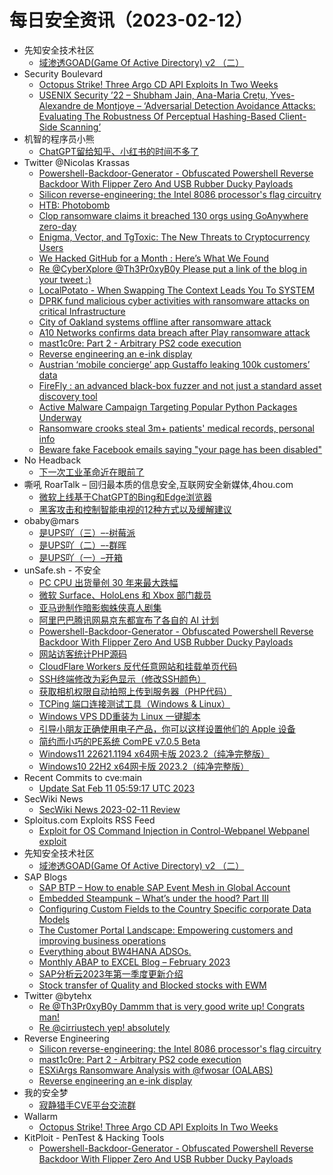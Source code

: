 # 每日安全资讯（2023-02-12）

- 先知安全技术社区
  - [域渗透GOAD(Game Of Active Directory) v2 （二）](https://xz.aliyun.com/t/12138)
- Security Boulevard
  - [Octopus Strike! Three Argo CD API Exploits In Two Weeks](https://securityboulevard.com/2023/02/octopus-strike-three-argo-cd-api-exploits-in-two-weeks/)
  - [USENIX Security ’22 – Shubham Jain, Ana-Maria Crețu, Yves-Alexandre de Montjoye – ‘Adversarial Detection Avoidance Attacks: Evaluating The Robustness Of Perceptual Hashing-Based Client-Side Scanning’](https://securityboulevard.com/2023/02/usenix-security-22-shubham-jain-ana-maria-cretu-yves-alexandre-de-montjoye-adversarial-detection-avoidance-attacks-evaluating-the-robustness-of-perceptual-hashing-based-client-side-s/)
- 机智的程序员小熊
  - [ChatGPT留给知乎、小红书的时间不多了](https://coding3min.com/2216.html)
- Twitter @Nicolas Krassas
  - [Powershell-Backdoor-Generator - Obfuscated Powershell Reverse Backdoor With Flipper Zero And USB Rubber Ducky Payloads](https://twitter.com/Dinosn/status/1624465675002474498)
  - [Silicon reverse-engineering: the Intel 8086 processor's flag circuitry](https://twitter.com/Dinosn/status/1624465598980685829)
  - [HTB: Photobomb](https://twitter.com/Dinosn/status/1624430768826077186)
  - [Clop ransomware claims it breached 130 orgs using GoAnywhere zero-day](https://twitter.com/Dinosn/status/1624430726421643269)
  - [Enigma, Vector, and TgToxic: The New Threats to Cryptocurrency Users](https://twitter.com/Dinosn/status/1624428510948339715)
  - [We Hacked GitHub for a Month : Here’s What We Found](https://twitter.com/Dinosn/status/1624319314487656448)
  - [Re @CyberXplore @Th3Pr0xyB0y Please put a link of the blog in your tweet :)](https://twitter.com/Dinosn/status/1624319108425605121)
  - [LocalPotato - When Swapping The Context Leads You To SYSTEM](https://twitter.com/Dinosn/status/1624287067118227457)
  - [DPRK fund malicious cyber activities with ransomware attacks on critical Infrastructure](https://twitter.com/Dinosn/status/1624286604985610243)
  - [City of Oakland systems offline after ransomware attack](https://twitter.com/Dinosn/status/1624275450615812096)
  - [A10 Networks confirms data breach after Play ransomware attack](https://twitter.com/Dinosn/status/1624267716356964352)
  - [mast1c0re: Part 2 - Arbitrary PS2 code execution](https://twitter.com/Dinosn/status/1624266345478062080)
  - [Reverse engineering an e-ink display](https://twitter.com/Dinosn/status/1624266003319332869)
  - [Austrian ‘mobile concierge’ app Gustaffo leaking 100k customers’ data](https://twitter.com/Dinosn/status/1624265960503840768)
  - [FireFly : an advanced black-box fuzzer and not just a standard asset discovery tool](https://twitter.com/Dinosn/status/1624254879274237955)
  - [Active Malware Campaign Targeting Popular Python Packages Underway](https://twitter.com/Dinosn/status/1624254842142093312)
  - [Ransomware crooks steal 3m+ patients' medical records, personal info](https://twitter.com/Dinosn/status/1624253493371367425)
  - [Beware fake Facebook emails saying "your page has been disabled"](https://twitter.com/Dinosn/status/1624253396780711938)
- No Headback
  - [下一次工业革命近在眼前了](http://xargin.com/winter-is-coming/)
- 嘶吼 RoarTalk – 回归最本质的信息安全,互联网安全新媒体,4hou.com
  - [微软上线基于ChatGPT的Bing和Edge浏览器](https://www.4hou.com/posts/nJEW)
  - [黑客攻击和控制智能电视的12种方式以及缓解建议](https://www.4hou.com/posts/VZXv)
- obaby@mars
  - [是UPS吖（三）–-树莓派](https://h4ck.org.cn/2023/02/%e6%98%afups%e5%90%96%ef%bc%88%e4%b8%89%ef%bc%89-%e6%a0%91%e8%8e%93%e6%b4%be/)
  - [是UPS吖（二）–-群晖](https://h4ck.org.cn/2023/02/%e6%98%afups%e5%90%96%ef%bc%88%e4%ba%8c%ef%bc%89-%e7%be%a4%e6%99%96/)
  - [是UPS吖（一）–开箱](https://h4ck.org.cn/2023/02/%e6%98%afups%e5%90%96%ef%bc%88%e4%b8%80%ef%bc%89-%e5%bc%80%e7%ae%b1/)
- unSafe.sh - 不安全
  - [PC CPU 出货量创 30 年来最大跌幅](https://buaq.net/go-148985.html)
  - [微软 Surface、HoloLens 和 Xbox 部门裁员](https://buaq.net/go-148976.html)
  - [亚马逊制作暗影蜘蛛侠真人剧集](https://buaq.net/go-148977.html)
  - [阿里巴巴腾讯网易京东都宣布了各自的 AI 计划](https://buaq.net/go-148968.html)
  - [Powershell-Backdoor-Generator - Obfuscated Powershell Reverse Backdoor With Flipper Zero And USB Rubber Ducky Payloads](https://buaq.net/go-148967.html)
  - [网站访客统计PHP源码](https://buaq.net/go-148959.html)
  - [CloudFlare Workers 反代任意网站和挂载单页代码](https://buaq.net/go-148960.html)
  - [SSH终端修改为彩色显示（修改SSH颜色）](https://buaq.net/go-148961.html)
  - [获取相机权限自动拍照上传到服务器（PHP代码）](https://buaq.net/go-148962.html)
  - [TCPing 端口连接测试工具（Windows &amp; Linux）](https://buaq.net/go-148963.html)
  - [Windows VPS DD重装为 Linux 一键脚本](https://buaq.net/go-148964.html)
  - [引导小朋友正确使用电子产品，你可以这样设置他们的 Apple 设备](https://buaq.net/go-148950.html)
  - [简约而小巧的PE系统 ComPE v7.0.5 Beta](https://buaq.net/go-148947.html)
  - [Windows11 22621.1194 x64网卡版 2023.2（纯净完整版）](https://buaq.net/go-148948.html)
  - [Windows10 22H2 x64网卡版 2023.2（纯净完整版）](https://buaq.net/go-148949.html)
- Recent Commits to cve:main
  - [Update Sat Feb 11 05:59:17 UTC 2023](https://github.com/trickest/cve/commit/e1beb3429f86ba134fb621be15c019adb5a2c54f)
- SecWiki News
  - [SecWiki News 2023-02-11 Review](http://www.sec-wiki.com/?2023-02-11)
- Sploitus.com Exploits RSS Feed
  - [Exploit for OS Command Injection in Control-Webpanel Webpanel exploit](https://sploitus.com/exploit?id=978A2437-6B5A-5A10-B488-CD324878F9BC&utm_source=rss&utm_medium=rss)
- 先知安全技术社区
  - [域渗透GOAD(Game Of Active Directory) v2 （二）](https://xz.aliyun.com/t/12138)
- SAP Blogs
  - [SAP BTP – How to enable SAP Event Mesh in Global Account](https://blogs.sap.com/2023/02/11/sap-btp-how-to-enable-sap-event-mesh-in-global-account/)
  - [Embedded Steampunk – What’s under the hood? Part III](https://blogs.sap.com/2023/02/11/embedded-steampunk-whats-under-the-hood-part-iii/)
  - [Configuring Custom Fields to the Country Specific corporate Data Models](https://blogs.sap.com/2023/02/11/configuring-custom-fields-to-the-country-specific-corporate-data-models/)
  - [The Customer Portal Landscape: Empowering customers and improving business operations](https://blogs.sap.com/2023/02/11/the-customer-portal-landscape-empowering-customers-and-improving-business-operations/)
  - [Everything about BW4HANA ADSOs.](https://blogs.sap.com/2023/02/11/everything-about-bw4hana-adsos./)
  - [Monthly ABAP to EXCEL Blog – February 2023](https://blogs.sap.com/2023/02/11/monthly-abap-to-excel-blog-february-2023/)
  - [SAP分析云2023年第一季度更新介绍](https://blogs.sap.com/2023/02/11/sap%e5%88%86%e6%9e%90%e4%ba%912023%e5%b9%b4%e7%ac%ac%e4%b8%80%e5%ad%a3%e5%ba%a6%e6%9b%b4%e6%96%b0%e4%bb%8b%e7%bb%8d/)
  - [Stock transfer of Quality and Blocked stocks with EWM](https://blogs.sap.com/2023/02/11/stock-transfer-of-quality-and-blocked-stocks-with-ewm/)
- Twitter @bytehx
  - [Re @Th3Pr0xyB0y Dammm that is very good write up! Congrats man!](https://twitter.com/bytehx343/status/1624364307881558017)
  - [Re @cirriustech yep! absolutely](https://twitter.com/bytehx343/status/1624199380436942848)
- Reverse Engineering
  - [Silicon reverse-engineering: the Intel 8086 processor's flag circuitry](https://www.reddit.com/r/ReverseEngineering/comments/10zwgmc/silicon_reverseengineering_the_intel_8086/)
  - [mast1c0re: Part 2 - Arbitrary PS2 code execution](https://www.reddit.com/r/ReverseEngineering/comments/10zaycy/mast1c0re_part_2_arbitrary_ps2_code_execution/)
  - [ESXiArgs Ransomware Analysis with @fwosar (OALABS)](https://www.reddit.com/r/ReverseEngineering/comments/10zxpfd/esxiargs_ransomware_analysis_with_fwosar_oalabs/)
  - [Reverse engineering an e-ink display](https://www.reddit.com/r/ReverseEngineering/comments/10zbimd/reverse_engineering_an_eink_display/)
- 我的安全梦
  - [寂静猎手CVE平台交流群](https://mp.weixin.qq.com/s?__biz=MzU3NDY1NTYyOQ==&mid=2247485477&idx=1&sn=140bf4d81606a27e03c04a743e0d879c&chksm=fd2e55c7ca59dcd1fb57224de2ed0a9bc98a9ac74126ceca5333e9b2e0fa38e22335548ee7e8&scene=58&subscene=0#rd)
- Wallarm
  - [Octopus Strike! Three Argo CD API Exploits In Two Weeks](https://lab.wallarm.com/octopus-strike-three-argo-cd-api-exploits-in-two-weeks/)
- KitPloit - PenTest & Hacking Tools
  - [Powershell-Backdoor-Generator - Obfuscated Powershell Reverse Backdoor With Flipper Zero And USB Rubber Ducky Payloads](http://www.kitploit.com/2023/02/powershell-backdoor-generator.html)
